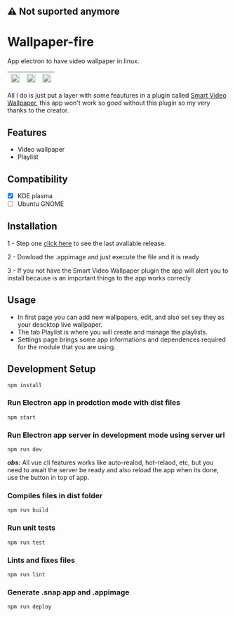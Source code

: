 ## :warning: Not suported anymore

# Wallpaper-fire


App electron to have video wallpaper in linux.

|<img src="https://raw.githubusercontent.com/htron-dev/wallpaper-fire/master/docs/assets/images/print-1.png" width="100%" /> |  <img src="https://raw.githubusercontent.com/htron-dev/wallpaper-fire/master/docs/assets/images/print-2.png" width="100%" /> | <img src="https://raw.githubusercontent.com/htron-dev/wallpaper-fire/master/docs/assets/images/print-3.png" width="100%" />
|:-------------------------:|:-------------------------:|:-------------------------:|

All I do is just put a layer with some feautures in a plugin called [Smart Video Wallpaper](https://store.kde.org/p/1316299/), this app won't work so good without this plugin so my very thanks to the creator.

## Features
- Video wallpaper
- Playlist

## Compatibility
- [x] KDE plasma
- [ ] Ubuntu GNOME

## Installation
1 - Step one [click here](https://store.kde.org/p/1316299/) to see the last avaliable release.

2 - Dowload the .appimage and just execute the file and it is ready

3 - If you not have the Smart Video Wallpaper plugin the app will alert you to install because is an important things to the app works correcly


## Usage

  * In first page you can add new wallpapers, edit, and also set sey they as your descktop live wallpaper.
  * The tab Playlist is where you will create and manage the playlists.
  * Settings page brings some app informations and dependences required for the module that you are using.


## Development Setup
```
npm install
```

### Run Electron app in prodction mode with dist files
```
npm start
```
### Run Electron app server in development mode using server url

```
npm run dev
```
***obs:*** All vue cli features works like auto-realod, hot-relaod, etc, but you need to await the server be ready and also reload the app when its done, use the button in top of app.

### Compiles files in dist folder
```
npm run build
```

### Run unit tests
```
npm run test
```

### Lints and fixes files
```
npm run lint
```
### Generate .snap app and .appimage
```
npm run deploy
```

